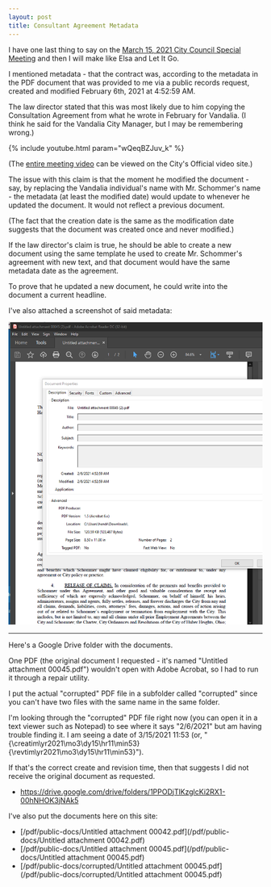 ```yaml
---
layout: post
title: Consultant Agreement Metadata
---
```


I have one last thing to say on the [March 15, 2021 City Council Special Meeting](https://destinyhosted.com/agenda_publish.cfm?id=48237&mt=ALL&get_month=3&get_year=2021&dsp=ag&seq=4218) and then I will make like Elsa and Let It Go.

I mentioned metadata - that the contract was, according to the metadata in the PDF document that was provided to me via a public records request, created and modified February 6th, 2021 at 4:52:59 AM.

The law director stated that this was most likely due to him copying the Consultation Agreement from what he wrote in February for Vandalia. (I think he said for the Vandalia City Manager, but I may be remembering wrong.)

{% include youtube.html param="wQeqBZJuv_k" %}

(The [entire meeting video](http://huberheightsoh.new.swagit.com/videos/116285) can be viewed on the City's Official video site.)

The issue with this claim is that the moment he modified the document - say, by replacing the Vandalia individual's name with Mr. Schommer's name - the metadata (at least the modified date) would update to whenever he updated the document. It would not reflect a previous document.

(The fact that the creation date is the same as the modification date suggests that the document was created once and never modified.)

If the law director's claim is true, he should be able to create a new document using the same template he used to create Mr. Schommer's agreement with new text, and that document would have the same metadata date as the agreement.

To prove that he updated a new document, he could write into the document a current headline.

I've also attached a screenshot of said metadata:

![Consultant Agreement Metadata Screenshot](/images/consultant-agreement-metadata-screenshot.png)

---

Here's a Google Drive folder with the documents.

One PDF (the original document I requested - it's named "Untitled attachment 00045.pdf") wouldn't open with Adobe Acrobat, so I had to run it through a repair utility.

I put the actual "corrupted" PDF file in a subfolder called "corrupted" since you 
can't have two files with the same name in the same folder.

I'm looking through the "corrupted" PDF file right now (you can open it in a text viewer such as Notepad) to see where it says "2/6/2021" but am having trouble finding it. I am seeing a date of 3/15/2021 11:53 (or, "{\creatim\yr2021\mo3\dy15\hr11\min53}{\revtim\yr2021\mo3\dy15\hr11\min53}").

If that's the correct create and revision time, then that suggests I did not receive the original document as requested.

* <https://drive.google.com/drive/folders/1PPODjTlKzglcKi2RX1-00hNHOK3jNAk5>

I've also put the documents here on this site:

* [/pdf/public-docs/Untitled attachment 00042.pdf](/pdf/public-docs/Untitled attachment 00042.pdf)
* [/pdf/public-docs/Untitled attachment 00045.pdf](/pdf/public-docs/Untitled attachment 00045.pdf)
* [/pdf/public-docs/corrupted/Untitled attachment 00045.pdf](/pdf/public-docs/corrupted/Untitled attachment 00045.pdf)